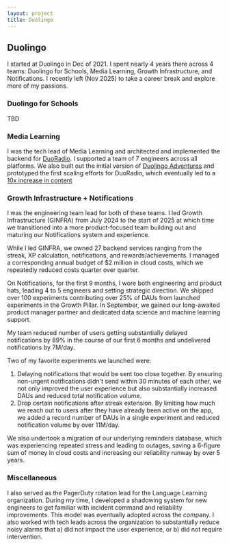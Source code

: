 ```yaml
---
layout: project
title: Duolingo
---
```


## Duolingo

I started at Duolingo in Dec of 2021. I spent nearly 4 years there across 4 teams: Duolingo for Schools, Media Learning, Growth Infrastructure, and Notifications. I recently left (Nov 2025) to take a career break and explore more of my passions.

### Duolingo for Schools

TBD

### Media Learning

I was the tech lead of Media Learning and architected and implemented the backend for [DuoRadio](https://blog.duolingo.com/duoradio-listening-practice/). I supported a team of 7 engineers across all platforms. We also built out the initial version of [Duolingo Adventures](https://blog.duolingo.com/adventures/) and prototyped the first scaling efforts for DuoRadio, which eventually led to a [10x increase in content](https://blog.duolingo.com/scaling-duoradio/)

### Growth Infrastructure + Notifications

I was the engineering team lead for both of these teams. I led Growth Infrastructure (GINFRA) from July 2024 to the start of 2025 at which time we transitioned into a more product-focused team building out and maturing our Notifications system and experience.

While I led GINFRA, we owned 27 backend services ranging from the streak, XP calculation, notifications, and rewards/achievements. I managed a corresponding annual budget of $2 million in cloud costs, which we repeatedly reduced costs quarter over quarter.

On Notifications, for the first 9 months, I wore both engineering and product hats, leading 4 to 5 engineers and setting strategic direction. We shipped over 100 experiments contributing over 25% of DAUs from launched experiments in the Growth Pillar. In September, we gained our long-awaited product manager partner and dedicated data science and machine learning support.

My team reduced number of users getting substantially delayed notifications by 89% in the course of our first 6 months and undelivered notifications by 7M/day.

Two of my favorite experiments we launched were:
1. Delaying notifications that would be sent too close together. By ensuring non-urgent notifications didn't send within 30 minutes of each other, we not only improved the user experience but also substantially increased DAUs and reduced total notification volume.
2. Drop certain notifications after streak extension. By limiting how much we reach out to users after they have already been active on the app, we added a record number of DAUs in a single experiment and reduced notification volume by over 11M/day.

We also undertook a migration of our underlying reminders database, which was experiencing repeated stress and leading to outages, saving a 6-figure sum of money in cloud costs and increasing our reliability runway by over 5 years.

### Miscellaneous

I also served as the PagerDuty rotation lead for the Language Learning organization. During my time, I developed a shadowing system for new engineers to get familiar with incident command and reliability improvements. This model was eventually adopted across the company. I also worked with tech leads across the organization to substantially reduce noisy alarms that a) did not impact the user experience, or b) did not require intervention.
